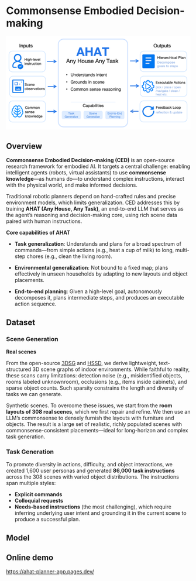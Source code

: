 # Commonsense Embodied Decision-making


<div align="center">
<img src="assets/ahat.png" width="800"/>
</div>

## Overview 
**Commonsense Embodied Decision-making (CED)** is an open-source research framework for embodied AI. It targets a central challenge: enabling intelligent agents (robots, virtual assistants) to use **commonsense knowledge**—as humans do—to understand complex instructions, interact with the physical world, and make informed decisions.

Traditional robotic planners depend on hand-crafted rules and precise environment models, which limits generalization. CED addresses this by training **AHAT (Any House, Any Task)**, an end-to-end LLM that serves as the agent’s reasoning and decision-making core, using rich scene data paired with human instructions.

**Core capabilities of AHAT**

- **Task generalization**: Understands and plans for a broad spectrum of commands—from simple actions (e.g., heat a cup of milk) to long, multi-step chores (e.g., clean the living room).

- **Environmental generalization**: Not bound to a fixed map; plans effectively in unseen households by adapting to new layouts and object placements.

- **End-to-end planning**: Given a high-level goal, autonomously decomposes it, plans intermediate steps, and produces an executable action sequence.


## Dataset

### Scene Generation
**Real scenes**

From the open-source  [3DSG](https://3dscenegraph.stanford.edu/database.html) and [HSSD](https://3dlg-hcvc.github.io/hssd/), we derive lightweight, text-structured 3D scene graphs of indoor environments. While faithful to reality, these scans carry limitations: detection noise (e.g., misidentified objects, rooms labeled unknownroom), occlusions (e.g., items inside cabinets), and sparse object counts. Such sparsity constrains the length and diversity of tasks we can generate.

Synthetic scenes.
To overcome these issues, we start from the **room layouts of 308 real scenes**, which we first repair and refine. We then use an LLM’s commonsense to densely furnish the layouts with furniture and objects. The result is a large set of realistic, richly populated scenes with commonsense-consistent placements—ideal for long-horizon and complex task generation.
        

### Task Generation

To promote diversity in actions, difficulty, and object interactions, we created 1,600 user personas and generated **86,000 task instructions** across the 308 scenes with varied object distributions. The instructions span multiple styles:

- **Explicit commands**
- **Colloquial requests**
- **Needs-based instructions** (the most challenging), which require inferring underlying user intent and grounding it in the current scene to produce a successful plan.

## Model



## Online demo
https://ahat-planner-app.pages.dev/